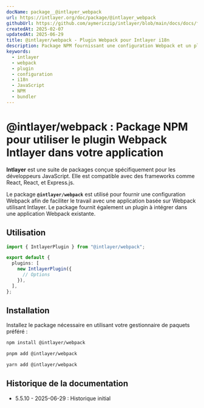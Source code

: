 ```yaml
---
docName: package__@intlayer_webpack
url: https://intlayer.org/doc/package/@intlayer_webpack
githubUrl: https://github.com/aymericzip/intlayer/blob/main/docs/docs/fr/packages/@intlayer/webpack/index.md
createdAt: 2025-02-07
updatedAt: 2025-06-29
title: @intlayer/webpack - Plugin Webpack pour Intlayer i18n
description: Package NPM fournissant une configuration Webpack et un plugin pour une intégration transparente de l'internationalisation Intlayer avec les applications basées sur Webpack.
keywords:
  - intlayer
  - webpack
  - plugin
  - configuration
  - i18n
  - JavaScript
  - NPM
  - bundler
---
```


# @intlayer/webpack : Package NPM pour utiliser le plugin Webpack Intlayer dans votre application

**Intlayer** est une suite de packages conçue spécifiquement pour les développeurs JavaScript. Elle est compatible avec des frameworks comme React, React, et Express.js.

Le package **`@intlayer/webpack`** est utilisé pour fournir une configuration Webpack afin de faciliter le travail avec une application basée sur Webpack utilisant Intlayer. Le package fournit également un plugin à intégrer dans une application Webpack existante.

## Utilisation

```ts
import { IntlayerPlugin } from "@intlayer/webpack";

export default {
  plugins: [
    new IntlayerPlugin({
      // Options
    }),
  ],
};
```

## Installation

Installez le package nécessaire en utilisant votre gestionnaire de paquets préféré :

```bash packageManager="npm"
npm install @intlayer/webpack
```

```bash packageManager="pnpm"
pnpm add @intlayer/webpack
```

```bash packageManager="yarn"
yarn add @intlayer/webpack
```

## Historique de la documentation

- 5.5.10 - 2025-06-29 : Historique initial
